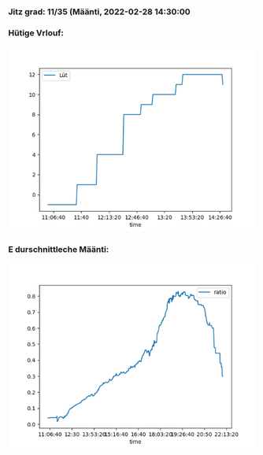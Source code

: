 ### Jitz grad: 11/35 (Määnti, 2022-02-28 14:30:00

### Hütige Vrlouf:
![Graph](Today.png)

### E durschnittleche Määnti:
![Graph](Määnti.png)